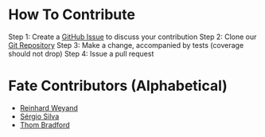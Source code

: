 # How To Contribute

Step 1: Create a [GitHub Issue](https://github.com/kode4food/fate-lang/issues) to discuss your contribution
Step 2: Clone our [Git Repository](https://github.com/kode4food/fate-lang)
Step 3: Make a change, accompanied by tests (coverage should not drop)
Step 4: Issue a pull request

# Fate Contributors (Alphabetical)

* [Reinhard Weyand](https://github.com/rweyand)
* [Sérgio Silva](https://github.com/sergiusignacius)
* [Thom Bradford](https://github.com/kode4food)
